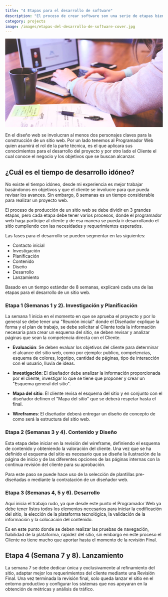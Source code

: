 ```yaml
---
title: "4 Etapas para el desarrollo de software"
description: "El proceso de crear software son una serie de etapas bien definidas que nos ayuden a determinar los tiempos de desarrollo"
category: projects
image: /images/etapas-del-desarrollo-de-software-cover.jpg
---
```


![Tips de desarrollo](/images/etapas-del-desarrollo-de-software-cover.jpg "Etapas del desarrollo de proyectos")

En el diseño web se involucran al menos dos personajes claves para la construcción de un sitio web. Por un lado tenemos al Programador Web quien asumirá el rol de la parte técnica, es el que aplicara sus conocimientos para el desarrollo del proyecto y por otro lado el Cliente el cual conoce el negocio y los objetivos que se buscan alcanzar.

## ¿Cuál es el tiempo de desarrollo idóneo?

No existe el tiempo idóneo, desde mi experiencia es mejor trabajar basándonos en objetivos y que el cliente se involucre para que pueda revisar los avances. Sin embargo, 8 semanas es un tiempo considerable para realizar un proyecto web.

El proceso de producción de un sitio web se debe dividir en 3 grandes etapas, pero cada etapa debe tener varios procesos, donde el programador web haga partícipe al cliente y de esa manera se pueda ir desarrollando el sitio cumpliendo con las necesidades y requerimientos esperados.

Las fases para el desarrollo se pueden segmentar en las siguientes:

- Contacto inicial
- Investigación
- Planificación
- Contenido
- Diseño
- Desarrollo
- Lanzamiento

Basado en un tiempo estándar de 8 semanas, explicaré cada una de las etapas para el desarrollo de un sitio web.

### Etapa 1 (Semanas 1 y 2). Investigación y Planificación

La semana 1 inicia en el momento en que se aprueba el proyecto y por lo general se debe tener una "Reunión inicial" donde el Diseñador explique la forma y el plan de trabajo, se debe solicitar al Cliente toda la información necesaria para crear un esquema del sitio, se deben revisar y analizar páginas que sean la competencia directa con el Cliente.

- **Evaluación**: Se deben evaluar los objetivos del cliente para determinar el alcance del sitio web, como por ejemplo: publico, competencias, esquema de colores, logotipo, cantidad de páginas, tipo de interacción con el usuario, lluvia de ideas.

- **Investigación**: El diseñador debe analizar la información proporcionada por el cliente, investigar lo que se tiene que proponer y crear un "Esquema general del sitio".

- **Mapa del sitio**: El cliente revisa el esquema del sitio y en conjunto con el diseñador definen el "Mapa del sitio" que se deberá respetar hasta el final.

- **Wireframes**: El diseñador deberá entregar un diseño de concepto de como será la estructura del sitio web.

### Etapa 2 (Semanas 3 y 4). Contenido y Diseño

Esta etapa debe iniciar en la revisión del wireframe, definiendo el esquema de contenido y obteniendo la valoración del cliente. Una vez que se ha definido el esquema del sitio es necesario que se diseñe la ilustración de la página de inicio y de las diferentes opciones de las páginas internas con la continua revisión del cliente para su aprobación.

Para este paso se puede hace uso de la selección de plantillas pre-diseñadas o mediante la contratación de un diseñador web.

### Etapa 3 (Semanas 4, 5 y 6). Desarrollo

Aquí inicia el trabajo rudo, ya que desde este punto el Programador Web ya debe tener listos todos los elementos necesarios para iniciar la codificación del sitio, la elección de la plataforma tecnológica, la validación de la información y la colocación del contenido.

Es en este punto donde se deben realizar las pruebas de navegación, fiabilidad de la plataforma, rapidez del sitio, sin embargo en este proceso el Cliente no tiene mucho que aportar hasta el momento de la revisión Final.

## Etapa 4 (Semana 7 y 8). Lanzamiento

La semana 7 se debe dedicar única y exclusivamente al refinamiento del sitio, adaptar mejor los requerimientos del cliente mediante una Revisión Final. Una vez terminada la revisión final, solo queda lanzar el sitio en el entorno productivo y configurar los sistemas que nos apoyaran en la obtención de métricas y análisis de tráfico.
